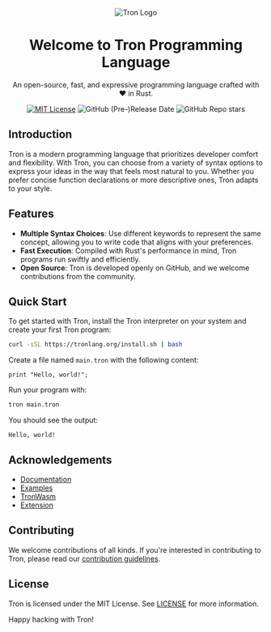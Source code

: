 <div align="center">

![Tron Logo](https://tronlang.org/Tron.svg)

# Welcome to Tron Programming Language

An open-source, fast, and expressive programming language crafted with ❤️ in Rust.

[![MIT License](https://img.shields.io/badge/License-MIT-green.svg)](https://choosealicense.com/licenses/mit/)
![GitHub (Pre-)Release Date](https://img.shields.io/github/release-date-pre/tronlang/Tron)
![GitHub Repo stars](https://img.shields.io/github/stars/tronlang/Tron)


</div>

## Introduction

Tron is a modern programming language that prioritizes developer comfort and flexibility. With Tron, you can choose from a variety of syntax options to express your ideas in the way that feels most natural to you. Whether you prefer concise function declarations or more descriptive ones, Tron adapts to your style.

## Features

- **Multiple Syntax Choices**: Use different keywords to represent the same concept, allowing you to write code that aligns with your preferences.
- **Fast Execution**: Compiled with Rust's performance in mind, Tron programs run swiftly and efficiently.
- **Open Source**: Tron is developed openly on GitHub, and we welcome contributions from the community.

## Quick Start

To get started with Tron, install the Tron interpreter on your system and create your first Tron program:

```bash
curl -sSL https://tronlang.org/install.sh | bash
```

Create a file named `main.tron` with the following content:

```tron
print "Hello, world!";
```

Run your program with:

```bash
tron main.tron
```

You should see the output:

```
Hello, world!
```

## Acknowledgements

- [Documentation](https://docs.tronlang.org)
- [Examples](https://github.com/tronlang/Examples)
- [TronWasm](https://wasm.tronlang.org)
- [Extension](https://marketplace.visualstudio.com/items?itemName=TronLang.tron-lang)

## Contributing

We welcome contributions of all kinds. If you're interested in contributing to Tron, please read our [contribution guidelines](https://github.com/TronLang/Tron/CONTRIBUTING.md).

## License

Tron is licensed under the MIT License. See [LICENSE](https://github.com/tronlang/Tron/blob/main/LICENSE) for more information.

Happy hacking with Tron!
